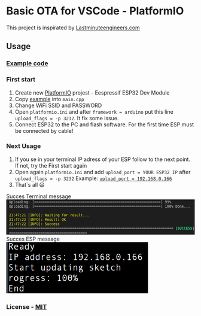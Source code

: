 # Basic OTA for VSCode - PlatformIO
This project is inspirated by [Lastminuteengineers.com](https://lastminuteengineers.com/esp32-ota-updates-arduino-ide/)
## Usage

### [Example code](https://github.com/JakubAndrysek/BasicOTA-ESP32-library/example/BasicUsage)

### First start
1. Create new [PlatformIO](https://platformio.org/) projest - Eespressif ESP32 Dev Module
1. Copy [example]() into `main.cpp`
1. Change WiFi SSID and PASSWORD
1. Open `platformio.ini` and after `framework = arduino` put this line `upload_flags = -p 3232`. It fix some issue.
1. Connect ESP32 to the PC and flash software. For the first time ESP must be connected by cable!

### Next Usage
1. If you se in your terminal IP adress of your ESP follow to the next point. If not, try the First start again
1. Open again `platformio.ini` and add `upload_port = YOUR ESP32 IP` after `upload_flags = -p 3232` Example: [`upload_port = 192.168.0.166`]()
1. That`s all 😃

Succes Terminal message
[![Build Status](/docs/SuccesTerminal.png)]()
Succes ESP message
[![Build Status](/docs/SussecESP.png)]()


### License - [MIT](https://github.com/JakubAndrysek/BasicOTA-ESP32-library/blob/master/LICENSE)
